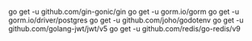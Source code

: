 go get -u github.com/gin-gonic/gin
go get -u gorm.io/gorm
go get -u gorm.io/driver/postgres
go get -u github.com/joho/godotenv
go get -u github.com/golang-jwt/jwt/v5
go get -u github.com/redis/go-redis/v9